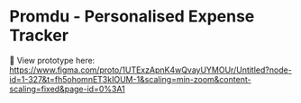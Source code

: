 # Promdu - Personalised Expense Tracker 

🔗 View prototype here: 
https://www.figma.com/proto/1UTExzApnK4wQvayUYMOUr/Untitled?node-id=1-327&t=fh5ohomnET3kIOUM-1&scaling=min-zoom&content-scaling=fixed&page-id=0%3A1
